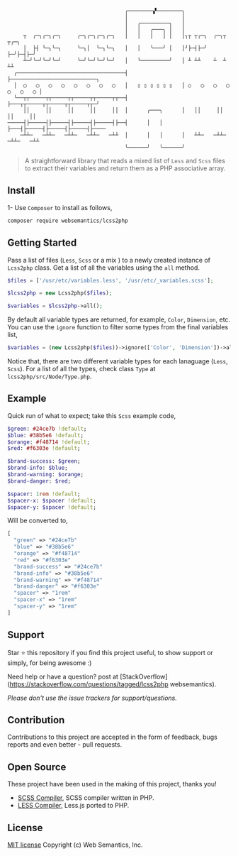 ```
                                     ╭────────▞────────╮                                   
                                     │                 │                                   
                                     │   ╭─────────╮   │                                   
                                     │   │   ╭───╮ │   │                                   
     ┬  ╭─╮╭─╮╭─╮     ╭─╮╭─╮╭─╮╭─╮   │   │   │   │ │   │╮┬ ┬╭─╮  ╭─╮┬ ┬╭─╮                 
     │  ├┤ ╰─╮╰─╮     ╰─╮│  ╰─╮╰─╮   │   │   ╰───╯ │   │╯├─┤├─╯  ├─╯├─┤├─╯                 
     ┴─╯╰─╯╰─╯╰─╯     ╰─╯╰─╯╰─╯╰─╯   │   ╰─────────╯   │ ┴ ┴┴    ┴  ┴ ┴┴                   
  ╭──────────────────────────────────┤                 ├───────────────────────────╮     
  │  ◯   ◯   ◯   ◯   ◯   ◯   ◯   ◯   │   ▯ ▯ ▯ ▯ ▯ ▯   │ ○   ◯   ◯   ◯   ◯   ◯   ◯ │   
  ╰──┬┬─────┬┬─────┬┬─────┬┬─────┬┬──┤                 ├───┬┬─────┬┬─────┬┬─────┬┬─╯     
     ││     ││     ││     ││     ││  │      ╭───╮      │   ││     ││     ││     ││        
─────┤├─────┤├─────┤├─────┤├─────┤├──┤      │   │      ├───┤├─────┤├─────┤├─────┤├────
    ─┴┴─   ─┴┴─   ─┴┴─   ─┴┴─   ─┴┴  │      │   │      │   ┴┴─   ─┴┴─   ─┴┴─   ─┴┴       
                                     ╰──────╯   ╰──────╯                                   
```
> A straightforward library that reads a mixed list of `Less` and `Scss` files to extract their variables and return them as a PHP associative array.

## Install

1- Use `Composer` to install as follows, 

```bash
composer require websemantics/lcss2php
```

## Getting Started

Pass a list of files (`Less`, `Scss` or a mix ) to a newly created instance of `Lcss2php` class. Get a list of all the variables using the `all` method.

```php
$files = ['/usr/etc/variables.less', '/usr/etc/_variables.scss'];

$lcss2php = new Lcss2php($files);

$variables = $lcss2php->all();
```

By default all variable types are returned, for example, `Color`, `Dimension`, etc. You can use the `ignore` function to filter some types from the final variables list,

```php
$variables = (new Lcss2php($files))->ignore(['Color', 'Dimension'])->all();
```
Notice that, there are two different variable types for each lanaguage (`Less`, `Scss`). For a list of all the types, check class `Type` at `lcss2php/src/Node/Type.php`.

## Example

Quick run of what to expect; take this `Scss` example code,

```sass
$green: #24ce7b !default;
$blue: #38b5e6 !default;
$orange: #f48714 !default;
$red: #f6303e !default;

$brand-success: $green;
$brand-info: $blue;
$brand-warning: $orange;
$brand-danger: $red;

$spacer: 1rem !default;
$spacer-x: $spacer !default;
$spacer-y: $spacer !default;
```

Will be converted to, 

```php
[
  "green" => "#24ce7b"
  "blue" => "#38b5e6"
  "orange" => "#f48714"
  "red" => "#f6303e"
  "brand-success" => "#24ce7b"
  "brand-info" => "#38b5e6"
  "brand-warning" => "#f48714"
  "brand-danger" => "#f6303e"
  "spacer" => "1rem"
  "spacer-x" => "1rem"
  "spacer-y" => "1rem"
]
```

## Support

Star :star: this repository if you find this project useful, to show support or simply, for being awesome :) 

Need help or have a question? post at [StackOverflow](https://stackoverflow.com/questions/tagged/lcss2php websemantics).

*Please don't use the issue trackers for support/questions.*

## Contribution

Contributions to this project are accepted in the form of feedback, bugs reports and even better - pull requests.

## Open Source

These project have been used in the making of this project, thanks you!

- [SCSS Compiler](https://github.com/oyejorge/less.php), SCSS compiler written in PHP.
- [LESS Compiler](https://github.com/leafo/scssphp), Less.js ported to PHP.

## License

[MIT license](http://opensource.org/licenses/mit-license.php)
Copyright (c) Web Semantics, Inc.
